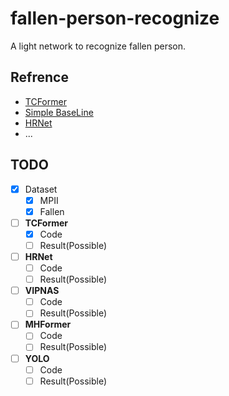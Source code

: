 # fallen-person-recognize
A light network to recognize fallen person. 
## Refrence
+ [TCFormer](https://arxiv.org/pdf/2204.08680.pdf)
+ [Simple BaseLine](https://arxiv.org/pdf/1804.06208.pdf)
+ [HRNet](https://arxiv.org/pdf/1902.09212.pdf)
+ ...
## TODO

- [x] Dataset
    - [x] MPII
    - [x] Fallen
    
- [ ] **TCFormer**
    - [x] Code
    - [ ] Result(Possible)
- [ ] **HRNet**
    - [ ] Code
    - [ ] Result(Possible)
- [ ] **VIPNAS**
    - [ ] Code
    - [ ] Result(Possible)
    
 - [ ] **MHFormer**
    - [ ] Code
    - [ ] Result(Possible)
   
  - [ ] **YOLO**
    - [ ] Code
    - [ ] Result(Possible)
